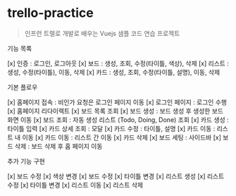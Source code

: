 # trello-practice

> 인프런 트렐로 개발로 배우는 Vuejs 샘플 코드 연습 프로젝트

기능 목록

[x] 인증 : 로그인, 로그아웃
[x] 보드 : 생성, 조회, 수정(타이틀, 색상), 삭제
[x] 리스트 : 생성, 수정(타이틀), 이동, 삭제
[x] 카드 : 생성, 조회, 수정(타이틀, 설명), 이동, 삭제

기본 플로우

[x] 홈페이지 접속 : 비인가 요청은 로그인 페이지 이동
[x] 로그인 페이지 : 로그인 수행
[x] 홈페이지 리다이렉트
[x] 보드 목록 조회
[x] 보드 생성 : 보드 생성 후 생성한 보드 화면 이동
[x] 보드 조회 : 자동 생성 리스트 (Todo, Doing, Done) 조회
[x] 카드 생성 : 타이틀 입력
[x] 카드 상세 조회 : 모달
[x] 카드 수정 : 타이틀, 설명
[x] 카드 이동 : 리스트 내 이동
[x] 카드 이동 : 리스트 간 이동
[x] 카드 삭제
[x] 보드 세팅 : 사이드바
[x] 보드 삭제 : 보드 삭제 후 홈 페이지 이동

추가 기능 구현

[x] 보드 수정 [x] 색상 변경
[x] 보드 수정 [x] 타이틀 변경
[x] 리스트 생성
[x] 리스트 수정 [x] 타이틀 변경
[x] 리스트 이동
[x] 리스트 삭제
